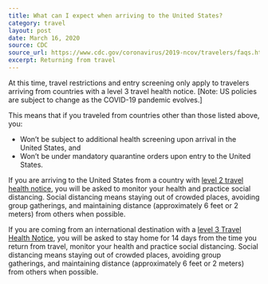 ```yaml
---
title: What can I expect when arriving to the United States?
category: travel
layout: post
date: March 16, 2020
source: CDC
source_url: https://www.cdc.gov/coronavirus/2019-ncov/travelers/faqs.html
excerpt: Returning from travel
---
```


At this time, travel restrictions and entry screening only apply to travelers arriving from countries with a level 3 travel health notice. [Note: US policies are subject to change as the COVID-19 pandemic evolves.]

This means that if you traveled from countries other than those listed above, you:
* Won’t be subject to additional health screening upon arrival in the United States, and
* Won’t be under mandatory quarantine orders upon entry to the United States.

If you are arriving to the United States from a country with <a href="https://wwwnc.cdc.gov/travel/notices/"> level 2 travel health notice</a>, you will be asked to monitor your health and practice social distancing. Social distancing means staying out of crowded places, avoiding group gatherings, and maintaining distance (approximately 6 feet or 2 meters) from others when possible.

If you are coming from an international destination with a <a href="https://wwwnc.cdc.gov/travel/notices/"> level 3 Travel Health Notice</a>, you will be asked to stay home for 14 days from the time you return from travel, monitor your health and practice social distancing. Social distancing means staying out of crowded places, avoiding group gatherings, and maintaining distance (approximately 6 feet or 2 meters) from others when possible.
